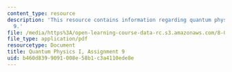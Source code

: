 ```yaml
---
content_type: resource
description: 'This resource contains information regarding quantum physics: Assignment
  9.'
file: /media/https%3A/open-learning-course-data-rc.s3.amazonaws.com/8-04-quantum-physics-i-spring-2016/b460d8399091008e58b1c3a4110ede8e_MIT8_04S16_ps9_2016.pdf
file_type: application/pdf
resourcetype: Document
title: Quantum Physics I, Assignment 9
uid: b460d839-9091-008e-58b1-c3a4110ede8e
---
```

